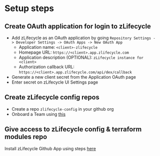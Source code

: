 # Setup steps 

## Create OAuth application for login to zLifecycle

- Add zLifecycle as an OAuth application by going `Repository Settings -> Developer Settings -> OAuth Apps -> New OAuth App`
    * Application name: `<client>-zlifecycle`
    * Homepage URL: `https://<client>.app.zlifecycle.com`
    * Application description (OPTIONAL): `zLifecycle instance for <client>`
    * Authorization callback URL: `https://<client>.app.zlifecycle.com/api/dex/callback`
- Generate a new client secret from the Application OAuth page
- Enter secret on zLifecycle UI Settings page

## Create zLifecycle config repos

- Create a repo `zlifecycle-config` in your github org
- Onboard a Team using [this](https://docs.zlifecycle.com/getting_started/onboard_team/)

## Give access to zLifecycle config & terraform modules repo

Install zLifecycle Github App using steps [here](https://docs.zlifecycle.com/settings/zlifecycle_app_installation/)

